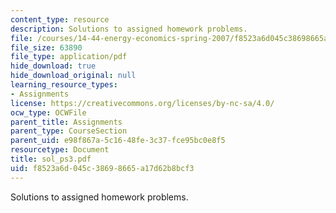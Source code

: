 ```yaml
---
content_type: resource
description: Solutions to assigned homework problems.
file: /courses/14-44-energy-economics-spring-2007/f8523a6d045c38698665a17d62b8bcf3_sol_ps3.pdf
file_size: 63890
file_type: application/pdf
hide_download: true
hide_download_original: null
learning_resource_types:
- Assignments
license: https://creativecommons.org/licenses/by-nc-sa/4.0/
ocw_type: OCWFile
parent_title: Assignments
parent_type: CourseSection
parent_uid: e98f867a-5c16-48fe-3c37-fce95bc0e8f5
resourcetype: Document
title: sol_ps3.pdf
uid: f8523a6d-045c-3869-8665-a17d62b8bcf3
---
```

Solutions to assigned homework problems.